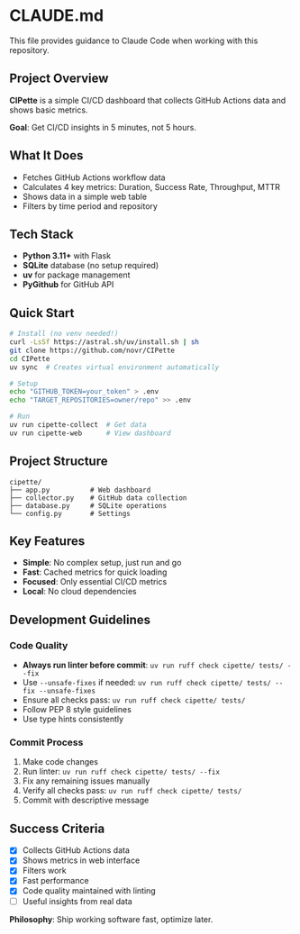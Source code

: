 # CLAUDE.md

This file provides guidance to Claude Code when working with this repository.

## Project Overview

**CIPette** is a simple CI/CD dashboard that collects GitHub Actions data and shows basic metrics.

**Goal**: Get CI/CD insights in 5 minutes, not 5 hours.

## What It Does

- Fetches GitHub Actions workflow data
- Calculates 4 key metrics: Duration, Success Rate, Throughput, MTTR
- Shows data in a simple web table
- Filters by time period and repository

## Tech Stack

- **Python 3.11+** with Flask
- **SQLite** database (no setup required)
- **uv** for package management
- **PyGithub** for GitHub API

## Quick Start

```bash
# Install (no venv needed!)
curl -LsSf https://astral.sh/uv/install.sh | sh
git clone https://github.com/novr/CIPette
cd CIPette
uv sync  # Creates virtual environment automatically

# Setup
echo "GITHUB_TOKEN=your_token" > .env
echo "TARGET_REPOSITORIES=owner/repo" >> .env

# Run
uv run cipette-collect  # Get data
uv run cipette-web      # View dashboard
```

## Project Structure

```
cipette/
├── app.py          # Web dashboard
├── collector.py    # GitHub data collection
├── database.py     # SQLite operations
└── config.py       # Settings
```

## Key Features

- **Simple**: No complex setup, just run and go
- **Fast**: Cached metrics for quick loading
- **Focused**: Only essential CI/CD metrics
- **Local**: No cloud dependencies

## Development Guidelines

### Code Quality
- **Always run linter before commit**: `uv run ruff check cipette/ tests/ --fix`
- Use `--unsafe-fixes` if needed: `uv run ruff check cipette/ tests/ --fix --unsafe-fixes`
- Ensure all checks pass: `uv run ruff check cipette/ tests/`
- Follow PEP 8 style guidelines
- Use type hints consistently

### Commit Process
1. Make code changes
2. Run linter: `uv run ruff check cipette/ tests/ --fix`
3. Fix any remaining issues manually
4. Verify all checks pass: `uv run ruff check cipette/ tests/`
5. Commit with descriptive message

## Success Criteria

- [x] Collects GitHub Actions data
- [x] Shows metrics in web interface
- [x] Filters work
- [x] Fast performance
- [x] Code quality maintained with linting
- [ ] Useful insights from real data

**Philosophy**: Ship working software fast, optimize later.